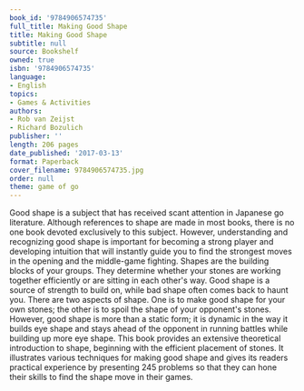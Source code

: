 ```yaml
---
book_id: '9784906574735'
full_title: Making Good Shape
title: Making Good Shape
subtitle: null
source: Bookshelf
owned: true
isbn: '9784906574735'
language:
- English
topics:
- Games & Activities
authors:
- Rob van Zeijst
- Richard Bozulich
publisher: ''
length: 206 pages
date_published: '2017-03-13'
format: Paperback
cover_filename: 9784906574735.jpg
order: null
theme: game of go
---
```

Good shape is a subject that has received scant attention in Japanese go literature. Although references to shape are made in most books, there is no one book devoted exclusively to this subject. However, understanding and recognizing good shape is important for becoming a strong player and developing intuition that will instantly guide you to find the strongest moves in the opening and the middle-game fighting. Shapes are the building blocks of your groups. They determine whether your stones are working together efficiently or are sitting in each other's way. Good shape is a source of strength to build on, while bad shape often comes back to haunt you. There are two aspects of shape. One is to make good shape for your own stones; the other is to spoil the shape of your opponent's stones. However, good shape is more than a static form; it is dynamic in the way it builds eye shape and stays ahead of the opponent in running battles while building up more eye shape. This book provides an extensive theoretical introduction to shape, beginning with the efficient placement of stones. It illustrates various techniques for making good shape and gives its readers practical experience by presenting 245 problems so that they can hone their skills to find the shape move in their games.
